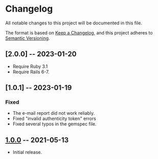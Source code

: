 # Changelog

All notable changes to this project will be documented in this file.

The format is based on [Keep a Changelog](https://keepachangelog.com/en/1.0.0/),
and this project adheres to [Semantic Versioning](https://semver.org/spec/v2.0.0.html).

## [2.0.0] -- 2023-01-20

- Require Ruby 3.1
- Require Rails 6-7.

## [1.0.1] -- 2023-01-19

### Fixed

- The e-mail report did not work reliably.
- Fixed "invalid authenticity token" errors
- Fixed several typos in the gemspec file.

## [1.0.0] -- 2021-05-13

- Initial release.

[1.0.0]: https://github.com/bovender/dora_web_upgrader/releases/tag/v1.0.0
